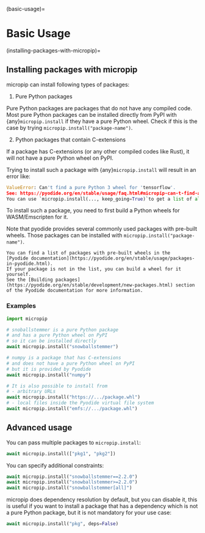 (basic-usage)=

# Basic Usage

(installing-packages-with-micropip)=

## Installing packages with micropip

micropip can install following types of packages:

1. Pure Python packages

Pure Python packages are packages that do not have any compiled code.
Most pure Python packages can be installed directly from PyPI with {any}`micropip.install`
if they have a pure Python wheel. Check if this is the case by trying `micropip.install("package-name")`.

2. Python packages that contain C-extensions

If a package has C-extensions (or any other compiled codes like Rust),
it will not have a pure Python wheel on PyPI.

Trying to install such a package with {any}`micropip.install` will result in an error like:

```python
ValueError: Can't find a pure Python 3 wheel for 'tensorflow'.
See: https://pyodide.org/en/stable/usage/faq.html#micropip-can-t-find-a-pure-python-wheel
You can use `micropip.install(..., keep_going=True)`to get a list of all packages with missing wheels.
```

To install such a package, you need to first build a Python wheels for WASM/Emscripten for it.

Note that pyodide provides several commonly used packages with pre-built wheels.
Those packages can be installed with `micropip.install("package-name")`.

```{note}
You can find a list of packages with pre-built wheels in the
[Pyodide documentation](https://pyodide.org/en/stable/usage/packages-in-pyodide.html).
If your package is not in the list, you can build a wheel for it yourself.
See the [Building packages](https://pyodide.org/en/stable/development/new-packages.html) section of the Pyodide documentation for more information.
```


### Examples

```python
import micropip

# snoballstemmer is a pure Python package
# and has a pure Python wheel on PyPI
# so it can be installed directly
await micropip.install("snowballstemmer")

# numpy is a package that has C-extensions
# and does not have a pure Python wheel on PyPI
# but it is provided by Pyodide
await micropip.install("numpy")

# It is also possible to install from
# - arbitrary URLs
await micropip.install("https://.../package.whl")
# - local files inside the Pyodide virtual file system
await micropip.install("emfs://.../package.whl")
```


## Advanced usage

You can pass multiple packages to `micropip.install`:

```python
await micropip.install(["pkg1", "pkg2"])
```

You can specify additional constraints:

```python
await micropip.install("snowballstemmer==2.2.0")
await micropip.install("snowballstemmer>=2.2.0")
await micropip.install("snowballstemmer[all]")
```

micropip does dependency resolution by default, but you can disable it,
this is useful if you want to install a package that has a dependency
which is not a pure Python package, but it is not mandatory for your use case:

```python
await micropip.install("pkg", deps=False)
```
